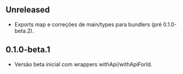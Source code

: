 ## Unreleased

- Exports map e correções de main/types para bundlers (pré 0.1.0-beta.2).

## 0.1.0-beta.1

- Versão beta inicial com wrappers withApi/withApiForId.
